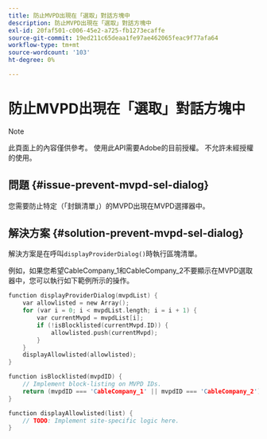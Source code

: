 ```yaml
---
title: 防止MVPD出現在「選取」對話方塊中
description: 防止MVPD出現在「選取」對話方塊中
exl-id: 20faf501-c006-45e2-a725-fb1273ecaffe
source-git-commit: 19ed211c65deaa1fe97ae462065feac9f77afa64
workflow-type: tm+mt
source-wordcount: '103'
ht-degree: 0%

---
```


# 防止MVPD出現在「選取」對話方塊中

>[!NOTE]
>
>此頁面上的內容僅供參考。 使用此API需要Adobe的目前授權。 不允許未經授權的使用。

## 問題 {#issue-prevent-mvpd-sel-dialog}

您需要防止特定（「封鎖清單」）的MVPD出現在MVPD選擇器中。


## 解決方案 {#solution-prevent-mvpd-sel-dialog}

解決方案是在呼叫`displayProviderDialog()`時執行區塊清單。

例如，如果您希望CableCompany_1和CableCompany_2不要顯示在MVPD選取器中，您可以執行如下範例所示的操作。

```C
function displayProviderDialog(mvpdList) {
    var allowlisted = new Array();
    for (var i = 0; i < mvpdList.length; i = i + 1) {
        var currentMvpd = mvpdList[i];
        if (!isBlocklisted(currentMvpd.ID)) {
            allowlisted.push(currentMvpd);
        }
    }
    displayAllowlisted(allowlisted);
}

function isBlocklisted(mvpdID) {
    // Implement block-listing on MVPD IDs.
    return (mvpdID === 'CableCompany_1' || mvpdID === 'CableCompany_2');
}

function displayAllowlisted(list) {
    // TODO: Implement site-specific logic here.
} 
```

<!--
**Related Information**

* [Allow MVPDs in the Selection Dialog](/help/authentication/allow-mvpd-selectn-dialog.md)
* **Code samples**
* [Programmer integration guide](/help/authentication/programmer-integration-guide-overview.md)
-->
